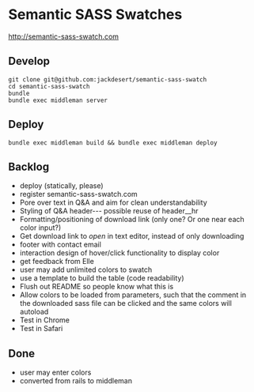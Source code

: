 Semantic SASS Swatches
======================

http://semantic-sass-swatch.com


Develop
-----------

    git clone git@github.com:jackdesert/semantic-sass-swatch
    cd semantic-sass-swatch
    bundle
    bundle exec middleman server


Deploy
------

    bundle exec middleman build && bundle exec middleman deploy



Backlog
-------

* deploy (statically, please)
* register semantic-sass-swatch.com
* Pore over text in Q&A and aim for clean understandability
* Styling of Q&A header--- possible reuse of header__hr
* Formatting/positioning of download link (only one? Or one near each color input?)
* Get download link to *open* in text editor, instead of only downloading
* footer with contact email
* interaction design of hover/click functionality to display color
* get feedback from Elle
* user may add unlimited colors to swatch
* use a template to build the table (code readability)
* Flush out README so people know what this is
* Allow colors to be loaded from parameters, such that the comment
  in the downloaded sass file can be clicked and the same colors will autoload
* Test in Chrome
* Test in Safari

Done
----

* user may enter colors
* converted from rails to middleman

